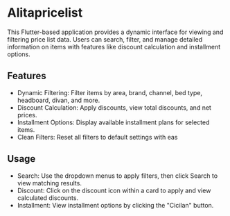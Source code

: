 # Alitapricelist

This Flutter-based application provides a dynamic interface for viewing and filtering price list data. Users can search, filter, and manage detailed information on items with features like discount calculation and installment options.

## Features

- Dynamic Filtering: Filter items by area, brand, channel, bed type, headboard, divan, and more.
- Discount Calculation: Apply discounts, view total discounts, and net prices.
- Installment Options: Display available installment plans for selected items.
- Clean Filters: Reset all filters to default settings with eas

## Usage
- Search: Use the dropdown menus to apply filters, then click Search to view matching results.
- Discount: Click on the discount icon within a card to apply and view calculated discounts.
- Installment: View installment options by clicking the "Cicilan" button.
